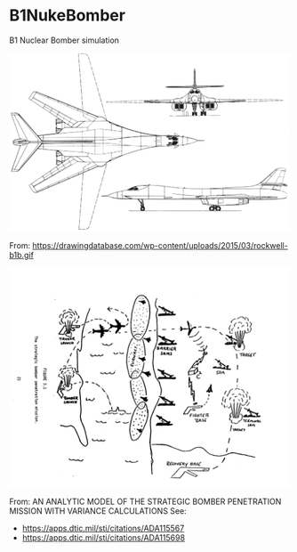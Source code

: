 # B1NukeBomber
 B1 Nuclear Bomber simulation 

![B-1 Lancer](https://github.com/Vytek/B1NukeBomber/blob/main/docs/rockwell-b1b.gif)

From: https://drawingdatabase.com/wp-content/uploads/2015/03/rockwell-b1b.gif

![The strategic bomber penetration mission](https://github.com/Vytek/B1NukeBomber/blob/main/docs/SumatraPDF_2022-03-07_21-17-08.png)

From: AN ANALYTIC MODEL OF THE STRATEGIC BOMBER PENETRATION MISSION WITH VARIANCE CALCULATIONS
See: 
- https://apps.dtic.mil/sti/citations/ADA115567
- https://apps.dtic.mil/sti/citations/ADA115698